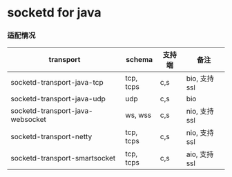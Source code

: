 # socketd for java


### 适配情况

| transport                        | schema  | 支持端 | 备注          |
|-------------------------------|---------|-----|-------------|
| socketd-transport-java-tcp       | tcp, tcps | c,s | bio, 支持 ssl |
| socketd-transport-java-udp       | udp | c,s | bio         |
| socketd-transport-java-websocket | ws, wss | c,s | nio, 支持 ssl         |
| socketd-transport-netty          | tcp, tcps | c,s | nio, 支持 ssl         |
| socketd-transport-smartsocket    | tcp, tcps | c,s | aio, 支持 ssl         |


